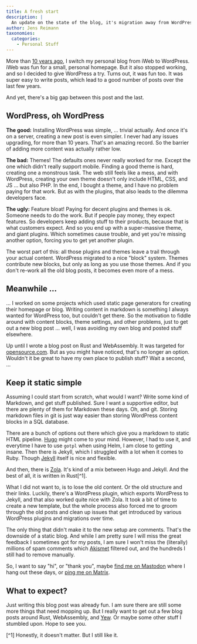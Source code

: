 ```yaml
---
title: A fresh start
description: |
  An update on the state of the blog, it's migration away from WordPress to Zola, and what my plans for the future are.
author: Jens Reimann
taxonomies:
  categories:
    - Personal Stuff
---
```


More than [10 years ago](@/2011/01/26/2011-01-26-hello-world.md), I switch my personal blog from iWeb to WordPress.
iWeb was fun for a small, personal homepage. But it also stopped working, and so I decided to give WordPress a try.
Turns out, it was fun too. It was super easy to write posts, which lead to a good number of posts over the last few
years.

And yet, there's a big gap between this post and the last.

<!-- more -->

## WordPress, oh WordPress

**The good:** Installing WordPress was simple, … trivial actually. And once it's on a server, creating a new post is
even simpler. I never had any issues upgrading, for more than 10 years. That's an amazing record. So the barrier of
adding more content was actually rather low.

**The bad:** Themes! The defaults ones never really worked for me. Except the one which didn't really support mobile.
Finding a good theme is hard, creating one a monstrous task. The web still feels like a mess, and with WordPress,
creating your own theme doesn't only include HTML, CSS, and JS … but also PHP. In the end, I bought a theme, and I have
no problem paying for that work. But as with the plugins, that also leads to the dilemma developers face.

**The ugly:** Feature bloat! Paying for decent plugins and themes is ok. Someone needs to do the work. But if people
pay money, they expect features. So developers keep adding stuff to their products, because that is what customers
expect. And so you end up with a super-massive theme, and giant plugins. Which sometimes cause trouble, and yet you're
missing another option, forcing you to get yet another plugin.

The worst part of this: all those plugins and themes leave a trail through your actual content. WordPress migrated to a
nice "block" system. Themes contribute new blocks, but only as long as you use those themes. And if you don't re-work
all the old blog posts, it becomes even more of a mess.

## Meanwhile …

… I worked on some projects which used static page generators for creating their homepage or blog. Writing content in
markdown is something I always wanted for WordPress too, but couldn't get there. So the motivation to fiddle around with
content blocks, theme settings, and other problems, just to get out a new blog post … well, I was avoiding my own blog
and posted stuff elsewhere.

Up until I wrote a blog post on Rust and WebAssembly. It was targeted for [opensource.com](https://opensource.com/).
But as you might have noticed, that's no longer an option. Wouldn't it be great to have my own place to publish stuff?
Wait a second, …

## Keep it static simple

Assuming I could start from scratch, what would I want? Write some kind of Markdown, and get stuff published. Sure I
want a supportive editor, but there are plenty of them for Markdown these days. Oh, and git. Storing markdown files in
git is just way easier than storing WordPress content blocks in a SQL database.

There are a bunch of options out there which give you a markdown to static HTML pipeline. [Hugo](https://gohugo.io/)
might come to your mind. However, I had to use it, and everytime I have to use `gotpl` when using Helm, I am close to
getting insane. Then there is Jekyll, which I struggled with a lot when it comes to Ruby. Though
[Jekyll](https://jekyllrb.com/) itself is nice and flexible.

And then, there is [Zola](https://www.getzola.org/). It's kind of a mix between Hugo and Jekyll. And the best of all,
it is written in Rust[^1].

What I did not want to, is to lose the old content. Or the old structure and their links. Luckily, there's a WordPress
plugin, which exports WordPress to Jekyll, and that also worked quite nice with Zola. It took a bit of time to create
a new template, but the whole process also forced me to groom through the old posts and clean up issues that get
introduced by various WordPress plugins and migrations over time.

The only thing that didn't make it to the new setup are comments. That's the downside of a static blog. And while I am
pretty sure I will miss the great feedback I sometimes got for my posts, I am sure I won't miss the (literally) millions
of spam comments which [Akismet](https://akismet.com/) filtered out, and the hundreds I still had to remove manually.

So, I want to say "hi", or "thank you", maybe [find me on Mastodon](https://mastodon.dentrassi.de/@ctron) where I hang
out these days, or [ping me on Matrix](https://matrix.to/#%2F%40ctron%3Adentrassi.de).

## What to expect?

Just writing this blog post was already fun. I am sure there are still some more things that need mopping up. But I
really want to get out a few blog posts around Rust, WebAssembly, and [Yew](https://yew.rs/). Or maybe some other stuff
I stumbled upon. Hope to see you.

[^1] Honestly, it doesn't matter. But I still like it.

